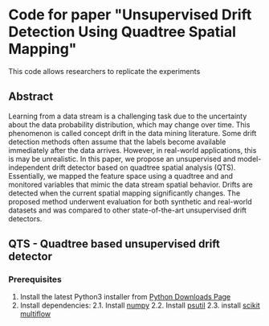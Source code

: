 # Code for paper "Unsupervised Drift Detection Using Quadtree Spatial Mapping"

This code allows researchers to replicate the experiments

## Abstract
Learning from a data stream is a challenging task due to the uncertainty about the data probability distribution, which may change over time. This phenomenon is called concept drift in the data mining literature. Some drift detection methods often assume that the labels become available immediately after the data arrives. However, in real-world applications, this is may be unrealistic. In this paper, we propose an unsupervised and model-independent drift detector based on quadtree spatial analysis (QTS). Essentially, we mapped the feature space using a quadtree and and monitored variables that mimic the data stream spatial behavior. Drifts are detected when the current spatial mapping significantly changes. The proposed method underwent evaluation for both synthetic and real-world datasets and was compared to other state-of-the-art unsupervised drift detectors. 

## QTS - Quadtree based unsupervised drift detector
### Prerequisites
1. Install the latest Python3 installer from [Python Downloads Page](https://www.python.org/downloads/)
2. Install dependencies:
    2.1. Install [numpy](https://numpy.org/install/)
    2.2. Install [psutil](https://pypi.org/project/psutil/)
    2.3. install [scikit multiflow](https://scikit-multiflow.readthedocs.io/en/stable/installation.html)
